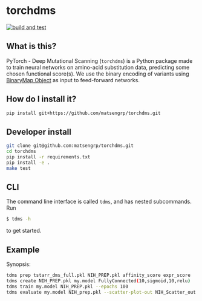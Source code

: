 # torchdms

[![build and test](https://github.com/matsengrp/torchdms/workflows/build%20and%20test/badge.svg)](https://github.com/matsengrp/torchdms/actions?query=workflow%3A%22build+and+test%22)


## What is this?

PyTorch - Deep Mutational Scanning (`torchdms`) is a Python package made to train neural networks on amino-acid substitution data, predicting some chosen functional score(s).
We use the binary encoding of variants using [BinaryMap Object](https://jbloomlab.github.io/dms_variants/dms_variants.binarymap.html) as input to feed-forward networks.


## How do I install it?

<!-- NOTE: revise after publishing to pypi -->
```bash
pip install git+https://github.com/matsengrp/torchdms.git
```

## Developer install

```bash
git clone git@github.com:matsengrp/torchdms.git
cd torchdms
pip install -r requirements.txt
pip install -e .
make test
```

## CLI

The command line interface is called `tdms`, and has nested subcommands.
Run
```bash
$ tdms -h
```

to get started.


## Example

Synopsis:

```bash
tdms prep tstarr_dms_full.pkl NIH_PREP.pkl affinity_score expr_score
tdms create NIH_PREP.pkl my.model FullyConnected(10,sigmoid,10,relu)
tdms train my.model NIH_PREP.pkl --epochs 100
tdms evaluate my.model NIH_prep.pkl --scatter-plot-out NIH_Scatter_out.pdf
```
